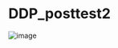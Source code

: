 # DDP_posttest2

![image](https://github.com/Nova-NF/DDP_posttest2/assets/144618201/8c607166-fbd2-4e7b-9948-d33d39e0f855)
